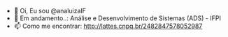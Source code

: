 - 👋 Oi, Eu sou @analuizaIF
- 🌱 Em andamento..: Análise e Desenvolvimento de Sistemas (ADS) - IFPI
- 📫 Como me encontrar: http://lattes.cnpq.br/2482847578052987



<!---
analuizaIF/analuizaIF is a ✨ special ✨ repository because its `README.md` (this file) appears on your GitHub profile.
You can click the Preview link to take a look at your changes.
--->
